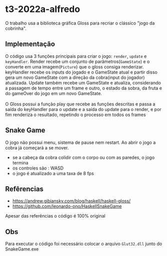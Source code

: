 # t3-2022a-alfredo
O trabalho usa a biblioteca gráfica Gloss para recriar o clássico "jogo da cobrinha".

## Implementação
O código usa 3 funções principais para criar o jogo: `render`, `update` e `keyHandler`. Render recebe um conjunto de parâmetros(`GameState`) e o converte em uma imagem(`Picture`) que o gloss consiga renderizar. keyHandler recebe os inputs do jogado e o GameState atual e partir disso gera um novo GameState com a direção da cobra(input do jogador) atualizada. Update também recebe um GameState e atualiza, considerando a passagem de tempo entre um frame e outro, o estado da sobra, da fruta e do gameOver do jogo em um novo GameState.
<br><br>
O Gloss possui a função play que recebe as funções descritas e passa a saída do keyHandler para o update e a saída do update para o render, e por fim renderiza o resultado, repetindo o processo em todos os frames


## Snake Game
O jogo não possui menu, sistema de pause nem restart. Ao abrir o jogo a cobra já começará a se mover.
* se a cabeça da cobra colidir com o corpo ou com as paredes, o jogo termina
* os controles são : WASD
* o jogo é atualizado a uma taxa de 8 fps
## Refêrencias
* https://andrew.gibiansky.com/blog/haskell/haskell-gloss/
* https://github.com/leonardo-ono/HaskellSnakeGame

Apesar das referências o código é 100% original

## Obs
Para executar o código foi necessário colocar o arquivo `Glut32.dll` junto do SnakeGame.exe
